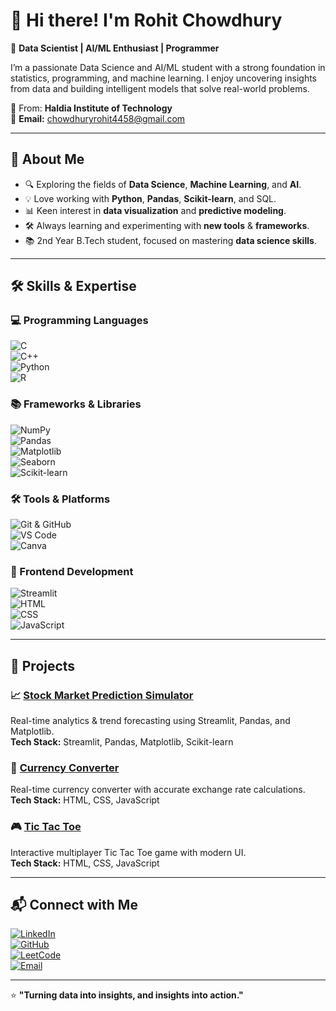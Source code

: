 # 👋 Hi there! I'm Rohit Chowdhury  

🎯 **Data Scientist | AI/ML Enthusiast | Programmer**  

I’m a passionate Data Science and AI/ML student with a strong foundation in statistics, programming, and machine learning. I enjoy uncovering insights from data and building intelligent models that solve real-world problems.  

📍 From: **Haldia Institute of Technology**  
📧 **Email:** chowdhuryrohit4458@gmail.com  

---

## 🚀 About Me  
- 🔍 Exploring the fields of **Data Science**, **Machine Learning**, and **AI**.  
- 💡 Love working with **Python**, **Pandas**, **Scikit-learn**, and SQL.  
- 📊 Keen interest in **data visualization** and **predictive modeling**.  
- 🛠️ Always learning and experimenting with **new tools** & **frameworks**.  
- 📚 2nd Year B.Tech student, focused on mastering **data science skills**.  

---

## 🛠 Skills & Expertise  

### 💻 Programming Languages  
![C](https://img.shields.io/badge/C-75%25-blue)  
![C++](https://img.shields.io/badge/C++-90%25-orange)  
![Python](https://img.shields.io/badge/Python-85%25-yellow)  
![R](https://img.shields.io/badge/R-80%25-lightblue)  

### 📚 Frameworks & Libraries  
![NumPy](https://img.shields.io/badge/NumPy-85%25-blue)  
![Pandas](https://img.shields.io/badge/Pandas-90%25-green)  
![Matplotlib](https://img.shields.io/badge/Matplotlib-85%25-purple)  
![Seaborn](https://img.shields.io/badge/Seaborn-80%25-lightblue)  
![Scikit-learn](https://img.shields.io/badge/Scikit--learn-75%25-orange)  

### 🛠 Tools & Platforms  
![Git & GitHub](https://img.shields.io/badge/Git%20%26%20GitHub-85%25-red)  
![VS Code](https://img.shields.io/badge/VS%20Code-75%25-blue)  
![Canva](https://img.shields.io/badge/Canva-50%25-purple)  

### 🎨 Frontend Development  
![Streamlit](https://img.shields.io/badge/Streamlit-90%25-pink)  
![HTML](https://img.shields.io/badge/HTML-85%25-orange)  
![CSS](https://img.shields.io/badge/CSS-80%25-blue)  
![JavaScript](https://img.shields.io/badge/JavaScript-75%25-yellow)  

---

## 📂 Projects  

### 📈 [Stock Market Prediction Simulator](#)  
Real-time analytics & trend forecasting using Streamlit, Pandas, and Matplotlib.  
**Tech Stack:** Streamlit, Pandas, Matplotlib, Scikit-learn  

### 💱 [Currency Converter](#)  
Real-time currency converter with accurate exchange rate calculations.  
**Tech Stack:** HTML, CSS, JavaScript  

### 🎮 [Tic Tac Toe](#)  
Interactive multiplayer Tic Tac Toe game with modern UI.  
**Tech Stack:** HTML, CSS, JavaScript  

---

## 📬 Connect with Me  
[![LinkedIn](https://img.shields.io/badge/LinkedIn-Connect-blue)](https://linkedin.com/in/your-link)  
[![GitHub](https://img.shields.io/badge/GitHub-Follow-lightgrey)](https://github.com/Rohit45chowdhury)  
[![LeetCode](https://img.shields.io/badge/LeetCode-Profile-orange)](https://leetcode.com/your-link)  
[![Email](https://img.shields.io/badge/Email-chowdhuryrohit4458%40gmail.com-red)](mailto:chowdhuryrohit4458@gmail.com)  

---

⭐ **"Turning data into insights, and insights into action."**

